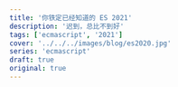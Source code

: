 ```yaml
---
title: '你铁定已经知道的 ES 2021'
description: '迟到，总比不到好'
tags: ['ecmascript', '2021']
cover: '../../../images/blog/es2020.jpg'
series: 'ecmascript'
draft: true
original: true
---
```

